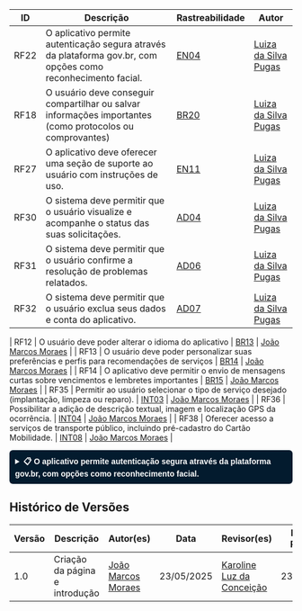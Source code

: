 
| ID   | Descrição                                                                                                     | Rastreabilidade                                                             | Autor                                              |
| ---- | ------------------------------------------------------------------------------------------------------------- | --------------------------------------------------------------------------- | -------------------------------------------------- |
| RF22 | O aplicativo permite autenticação segura através da plataforma gov.br, com opções como reconhecimento facial. | <a href="/elicitacao/tec_elicitacao/entrevista/#anchor_EN">EN04</a>         | [Luiza da Silva Pugas](https://github.com/Luizaxx) |
| RF18 | O usuário deve conseguir compartilhar ou salvar informações importantes (como protocolos ou comprovantes)     | <a href="/elicitacao/tec_elicitacao/brainstorming/#anchor_BS">BR20</a>      | [Luiza da Silva Pugas](https://github.com/Luizaxx) |
| RF27 | O aplicativo deve oferecer uma seção de suporte ao usuário com instruções de uso.                             | <a href="/elicitacao/tec_elicitacao/entrevista/#anchor_EN">EN11</a>         | [Luiza da Silva Pugas](https://github.com/Luizaxx) |
| RF30 | O sistema deve permitir que o usuário visualize e acompanhe o status das suas solicitações.                   | <a href="/elicitacao/tec_elicitacao/analise_documentos/#anchor_AD">AD04</a> | [Luiza da Silva Pugas](https://github.com/Luizaxx) |
| RF31 | O sistema deve permitir que o usuário confirme a resolução de problemas relatados.                            | <a href="/elicitacao/tec_elicitacao/analise_documentos/#anchor_AD">AD06</a> | [Luiza da Silva Pugas](https://github.com/Luizaxx) |
| RF32 | O sistema deve permitir que o usuário exclua seus dados e conta do aplicativo.                                | <a href="/elicitacao/tec_elicitacao/analise_documentos/#anchor_AD">AD07</a> | [Luiza da Silva Pugas](https://github.com/Luizaxx) |

| RF12   | O usuário deve poder alterar o idioma do aplicativo                                                                                                                     | <a href="/elicitacao/tec_elicitacao/brainstorming/#anchor_BS">BR13</a>                                                                                                                  | [João Marcos Moraes](https://github.com/JJOAOMARCOSS)           |
| RF13   | O usuário deve poder personalizar suas preferências e perfis para recomendações de serviços                                                                             | <a href="/elicitacao/tec_elicitacao/brainstorming/#anchor_BS">BR14</a>                                                                                                                  | [João Marcos Moraes](https://github.com/JJOAOMARCOSS)           |
| RF14   | O aplicativo deve permitir o envio de mensagens curtas sobre vencimentos e lembretes importantes                                                                        | <a href="/elicitacao/tec_elicitacao/brainstorming/#anchor_BS">BR15</a>                                                                                                                  | [João Marcos Moraes](https://github.com/JJOAOMARCOSS)           |
| RF35   | Permitir ao usuário selecionar o tipo de serviço desejado (implantação, limpeza ou reparo).                                                                               | <a href="/elicitacao/tec_elicitacao/introspeccao/#anchor_INT">INT03</a>                                                                                                                  | [João Marcos Moraes](https://github.com/JJOAOMARCOSS)           |
| RF36   | Possibilitar a adição de descrição textual, imagem e localização GPS da ocorrência.                                                                                      | <a href="/elicitacao/tec_elicitacao/introspeccao/#anchor_INT">INT04</a>                                                                                                                  | [João Marcos Moraes](https://github.com/JJOAOMARCOSS)           |
| RF38   | Oferecer acesso a serviços de transporte público, incluindo pré-cadastro do Cartão Mobilidade.                                                                            | <a href="/elicitacao/tec_elicitacao/introspeccao/#anchor_INT">INT08</a>                                                                                                                  | [João Marcos Moraes](https://github.com/JJOAOMARCOSS)           |


<style>
details {
  background-color: #031b2e;
  border: 1px solidrgb(4, 55, 72);
  border-radius: 6px;
  padding: 10px;
  margin-bottom: 10px;
  color: white;
  font-family: sans-serif;
}

summary {
  cursor: pointer;
  font-weight: bold;
  color:rgb(253, 253, 253);
}
</style>

<details>
  <summary>📋 O aplicativo permite autenticação segura através da plataforma gov.br, com opções como reconhecimento facial. </summary>
  <p História de Usuário — US01: Autenticação Segura via gov.br
#### 
#### **Título:** Autenticação Segura via gov.br

---

####  História

**Como** um cidadão usuário do aplicativo,  
**Eu quero** me autenticar de forma segura utilizando a plataforma gov.br, com suporte a reconhecimento facial,  
**Para que** eu possa acessar os serviços oferecidos pelo aplicativo sem precisar criar uma nova conta e com total segurança.

---

####  Critérios de Aceitação

- [ ] O sistema deve redirecionar o usuário para a tela oficial de login do gov.br.
- [ ] Devem ser aceitas formas de autenticação oferecidas pelo gov.br (ex: senha, reconhecimento facial).
- [ ] Após login bem-sucedido, o sistema deve retornar o usuário ao app com sessão iniciada.
- [ ] Se o login falhar, uma mensagem clara deve ser exibida e o usuário poderá tentar novamente.
- [ ] O sistema deve estar em conformidade com a LGPD no tratamento de dados do usuário.

---

####  Subtarefas

- [ ] Integrar SDK/API do gov.br ao backend do app.
- [ ] Implementar interface de redirecionamento para o login gov.br.
- [ ] Tratar respostas da autenticação (sucesso, falha, erro de rede).
- [ ] Criar alertas e mensagens de erro amigáveis.
- [ ] Validar conformidade de dados com a LGPD.

---

####  Rastreabilidade

- **Requisito Funcional Relacionado:** RF22

---

####  Estimativa de Esforço

- **Story Points:** 5 (médio esforço)
</p>
</details>




























## Histórico de Versões

| Versão | Descrição                      | Autor(es)                                             | Data       | Revisor(es)                               | Data de Revisão |
| ------ | ------------------------------ | ----------------------------------------------------- | ---------- | ----------------------------------------- | --------------- |
| 1.0    | Criação da página e introdução | [João Marcos Moraes](https://github.com/JJOAOMARCOSS) | 23/05/2025 | [Karoline Luz da Conceição](https://github.com/KarolineLuz) | 23/05/2025      |